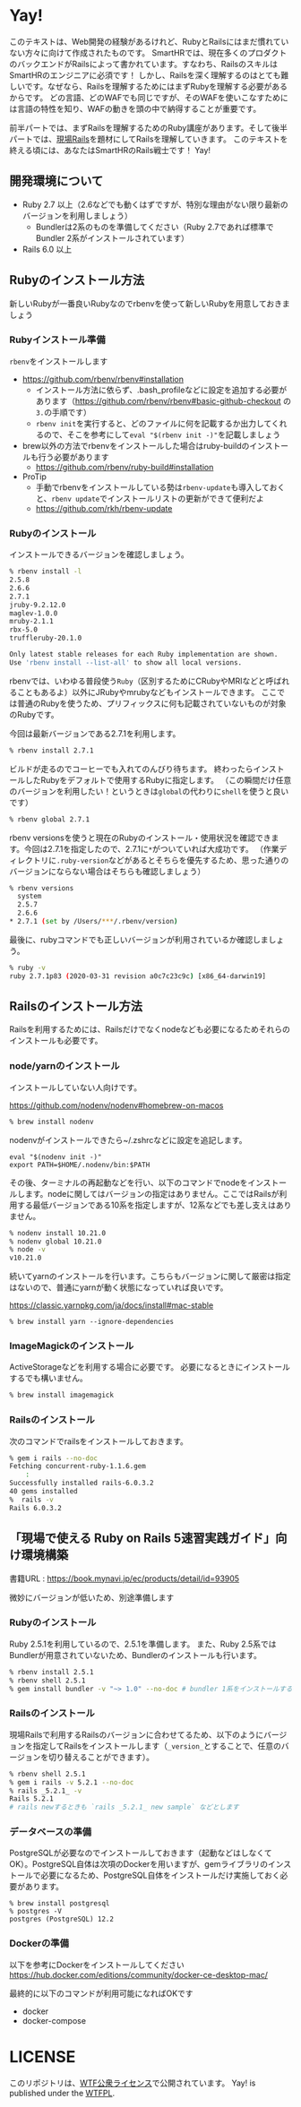 # Yay!

このテキストは、Web開発の経験があるけれど、RubyとRailsにはまだ慣れていない方々に向けて作成されたものです。
SmartHRでは、現在多くのプロダクトのバックエンドがRailsによって書かれています。すなわち、RailsのスキルはSmartHRのエンジニアに必須です！
しかし、Railsを深く理解するのはとても難しいです。なぜなら、Railsを理解するためにはまずRubyを理解する必要があるからです。
どの言語、どのWAFでも同じですが、そのWAFを使いこなすためには言語の特性を知り、WAFの動きを頭の中で納得することが重要です。

前半パートでは、まずRailsを理解するためのRuby講座があります。そして後半パートでは、[現場Rails](https://book.mynavi.jp/ec/products/detail/id=93905)を題材にしてRailsを理解していきます。
このテキストを終える頃には、あなたはSmartHRのRails戦士です！
Yay!

## 開発環境について

- Ruby 2.7 以上（2.6などでも動くはずですが、特別な理由がない限り最新のバージョンを利用しましょう）
  - Bundlerは2系のものを準備してください（Ruby 2.7であれば標準でBundler 2系がインストールされています）
- Rails 6.0 以上

## Rubyのインストール方法

新しいRubyが一番良いRubyなのでrbenvを使って新しいRubyを用意しておきましょう

### Rubyインストール準備

`rbenv`をインストールします

- https://github.com/rbenv/rbenv#installation
  - インストール方法に依らず、.bash_profileなどに設定を追加する必要があります（https://github.com/rbenv/rbenv#basic-github-checkout の `3.`の手順です）
  - `rbenv init`を実行すると、どのファイルに何を記載するか出力してくれるので、そこを参考にして`eval "$(rbenv init -)"`を記載しましょう
- brew以外の方法でrbenvをインストールした場合はruby-buildのインストールも行う必要があります
  - https://github.com/rbenv/ruby-build#installation
- ProTip
  - 手動でrbenvをインストールしている勢は`rbenv-update`も導入しておくと、`rbenv update`でインストールリストの更新ができて便利だよ
  - https://github.com/rkh/rbenv-update

### Rubyのインストール

インストールできるバージョンを確認しましょう。

```sh
% rbenv install -l
2.5.8
2.6.6
2.7.1
jruby-9.2.12.0
maglev-1.0.0
mruby-2.1.1
rbx-5.0
truffleruby-20.1.0

Only latest stable releases for each Ruby implementation are shown.
Use 'rbenv install --list-all' to show all local versions.
```

rbenvでは、いわゆる普段使う`Ruby`（区別するためにCRubyやMRIなどと呼ばれることもあるよ）以外にJRubyやmrubyなどもインストールできます。
ここでは普通のRubyを使うため、プリフィックスに何も記載されていないものが対象のRubyです。

今回は最新バージョンである2.7.1を利用します。

```sh
% rbenv install 2.7.1
```

ビルドが走るのでコーヒーでも入れてのんびり待ちます。
終わったらインストールしたRubyをデフォルトで使用するRubyに指定します。
（この瞬間だけ任意のバージョンを利用したい！というときは`global`の代わりに`shell`を使うと良いです）

```sh
% rbenv global 2.7.1
```

rbenv versionsを使うと現在のRubyのインストール・使用状況を確認できます。今回は2.7.1を指定したので、2.7.1に`*`がついていれば大成功です。
（作業ディレクトリに`.ruby-version`などがあるとそちらを優先するため、思った通りのバージョンにならない場合はそちらも確認しましょう）

```sh
% rbenv versions
  system
  2.5.7
  2.6.6
* 2.7.1 (set by /Users/***/.rbenv/version)
```

最後に、rubyコマンドでも正しいバージョンが利用されているか確認しましょう。

```sh
% ruby -v
ruby 2.7.1p83 (2020-03-31 revision a0c7c23c9c) [x86_64-darwin19]
```

## Railsのインストール方法

Railsを利用するためには、Railsだけでなくnodeなども必要になるためそれらのインストールも必要です。

### node/yarnのインストール

インストールしていない人向けです。

https://github.com/nodenv/nodenv#homebrew-on-macos

```sh
% brew install nodenv
```

nodenvがインストールできたら~/.zshrcなどに設定を追記します。

```
eval "$(nodenv init -)"
export PATH=$HOME/.nodenv/bin:$PATH
```

その後、ターミナルの再起動などを行い、以下のコマンドでnodeをインストールします。nodeに関してはバージョンの指定はありません。ここではRailsが利用する最低バージョンである10系を指定しますが、12系などでも差し支えはありません。

```sh
% nodenv install 10.21.0
% nodenv global 10.21.0
% node -v
v10.21.0
```

続いてyarnのインストールを行います。こちらもバージョンに関して厳密は指定はないので、普通にyarnが動く状態になっていれば良いです。

https://classic.yarnpkg.com/ja/docs/install#mac-stable

```
% brew install yarn --ignore-dependencies
```

### ImageMagickのインストール

ActiveStorageなどを利用する場合に必要です。
必要になるときにインストールするでも構いません。

```sh
% brew install imagemagick
```

### Railsのインストール

次のコマンドでrailsをインストールしておきます。

```sh
% gem i rails --no-doc
Fetching concurrent-ruby-1.1.6.gem
    :
Successfully installed rails-6.0.3.2
40 gems installed
%  rails -v
Rails 6.0.3.2
```

## 「現場で使える Ruby on Rails 5速習実践ガイド」向け環境構築

書籍URL : https://book.mynavi.jp/ec/products/detail/id=93905

微妙にバージョンが低いため、別途準備します

### Rubyのインストール

Ruby 2.5.1を利用しているので、2.5.1を準備します。
また、Ruby 2.5系ではBundlerが用意されていないため、Bundlerのインストールも行います。

```sh
% rbenv install 2.5.1
% rbenv shell 2.5.1
% gem install bundler -v "~> 1.0" --no-doc # bundler 1系をインストールする
```

### Railsのインストール

現場Railsで利用するRailsのバージョンに合わせてるため、以下のようにバージョンを指定してRailsをインストールします（`_version_`とすることで、任意のバージョンを切り替えることができます）。

```sh
% rbenv shell 2.5.1
% gem i rails -v 5.2.1 --no-doc
% rails _5.2.1_ -v
Rails 5.2.1
# rails newするときも `rails _5.2.1_ new sample` などとします
```

### データベースの準備

PostgreSQLが必要なのでインストールしておきます（起動などはしなくてOK）。PostgreSQL自体は次項のDockerを用いますが、gemライブラリのインストールで必要になるため、PostgreSQL自体をインストールだけ実施しておく必要があります。

```
% brew install postgresql
% postgres -V
postgres (PostgreSQL) 12.2
```

### Dockerの準備

以下を参考にDockerをインストールしてください
https://hub.docker.com/editions/community/docker-ce-desktop-mac/

最終的に以下のコマンドが利用可能になればOKです

- docker
- docker-compose

# LICENSE

このリポジトリは、[WTF公衆ライセンス](http://www.wtfpl.net/)で公開されています。
Yay! is published under the [WTFPL](http://www.wtfpl.net/).
